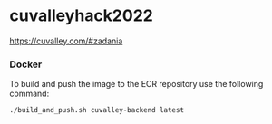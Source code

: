 # cuvalleyhack2022
https://cuvalley.com/#zadania


### Docker
To build and push the image to the ECR repository use the following command:
```sh
./build_and_push.sh cuvalley-backend latest
```
